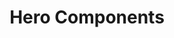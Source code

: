 ---
title: Hero Components
linkTitle: Heros
description:  A collection of hero components for the top of a page.
content_blocks:
  - _bookshop_name: section/hero-classic
    lead: 
    title: Hero Components
    subtitle: A collection of components for the top of a page.
    background:
      background_image:
      background_color: "$white"
    button:
  - _bookshop_name: section/card-grid-sections
    heading:
    heading_link:
    sections:
      - _bookshop_name: simple/section-card
        heading: Hero - Classic
        text: A simple hero with background image.
        image: http://www.placekitten.com/300
        link: hero-classic/
      - _bookshop_name: simple/section-card
        heading: Wholesale
        text: Find out about becoming a wholesale customer.
        image: http://www.placekitten.com/300
        link: /wholesale/
      - _bookshop_name: simple/section-card
        heading: What we do
        text: Learn more about us.
        image: http://www.placekitten.com/300
        link: /about/
---